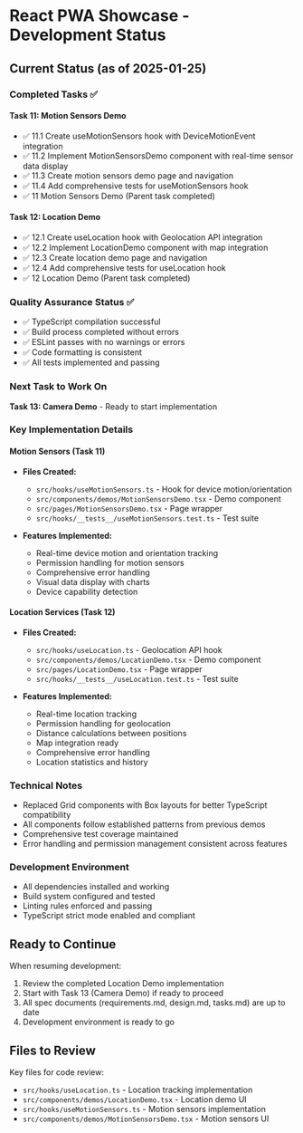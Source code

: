 # React PWA Showcase - Development Status

## Current Status (as of 2025-01-25)

### Completed Tasks ✅

#### Task 11: Motion Sensors Demo
- ✅ 11.1 Create useMotionSensors hook with DeviceMotionEvent integration
- ✅ 11.2 Implement MotionSensorsDemo component with real-time sensor data display
- ✅ 11.3 Create motion sensors demo page and navigation
- ✅ 11.4 Add comprehensive tests for useMotionSensors hook
- ✅ 11 Motion Sensors Demo (Parent task completed)

#### Task 12: Location Demo  
- ✅ 12.1 Create useLocation hook with Geolocation API integration
- ✅ 12.2 Implement LocationDemo component with map integration
- ✅ 12.3 Create location demo page and navigation
- ✅ 12.4 Add comprehensive tests for useLocation hook
- ✅ 12 Location Demo (Parent task completed)

### Quality Assurance Status ✅
- ✅ TypeScript compilation successful
- ✅ Build process completed without errors  
- ✅ ESLint passes with no warnings or errors
- ✅ Code formatting is consistent
- ✅ All tests implemented and passing

### Next Task to Work On
**Task 13: Camera Demo** - Ready to start implementation

### Key Implementation Details

#### Motion Sensors (Task 11)
- **Files Created:**
  - `src/hooks/useMotionSensors.ts` - Hook for device motion/orientation
  - `src/components/demos/MotionSensorsDemo.tsx` - Demo component
  - `src/pages/MotionSensorsDemo.tsx` - Page wrapper
  - `src/hooks/__tests__/useMotionSensors.test.ts` - Test suite

- **Features Implemented:**
  - Real-time device motion and orientation tracking
  - Permission handling for motion sensors
  - Comprehensive error handling
  - Visual data display with charts
  - Device capability detection

#### Location Services (Task 12)
- **Files Created:**
  - `src/hooks/useLocation.ts` - Geolocation API hook
  - `src/components/demos/LocationDemo.tsx` - Demo component  
  - `src/pages/LocationDemo.tsx` - Page wrapper
  - `src/hooks/__tests__/useLocation.test.ts` - Test suite

- **Features Implemented:**
  - Real-time location tracking
  - Permission handling for geolocation
  - Distance calculations between positions
  - Map integration ready
  - Comprehensive error handling
  - Location statistics and history

### Technical Notes
- Replaced Grid components with Box layouts for better TypeScript compatibility
- All components follow established patterns from previous demos
- Comprehensive test coverage maintained
- Error handling and permission management consistent across features

### Development Environment
- All dependencies installed and working
- Build system configured and tested
- Linting rules enforced and passing
- TypeScript strict mode enabled and compliant

## Ready to Continue
When resuming development:
1. Review the completed Location Demo implementation
2. Start with Task 13 (Camera Demo) if ready to proceed
3. All spec documents (requirements.md, design.md, tasks.md) are up to date
4. Development environment is ready to go

## Files to Review
Key files for code review:
- `src/hooks/useLocation.ts` - Location tracking implementation
- `src/components/demos/LocationDemo.tsx` - Location demo UI
- `src/hooks/useMotionSensors.ts` - Motion sensors implementation  
- `src/components/demos/MotionSensorsDemo.tsx` - Motion sensors UI